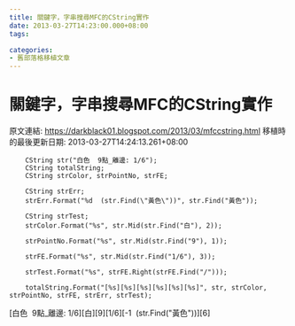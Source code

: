 ```yaml
---
title: 關鍵字，字串搜尋MFC的CString實作
date: 2013-03-27T14:23:00.000+08:00
tags: 

categories:
- 舊部落格移植文章
---
```


# 關鍵字，字串搜尋MFC的CString實作

原文連結: https://darkblack01.blogspot.com/2013/03/mfccstring.html
移植時的最後更新日期: 2013-03-27T14:24:13.261+08:00

<pre class="prettyprint"><code>    CString str("白色  9點_離邊: 1/6");<br />    CString totalString;<br />    CString strColor, strPointNo, strFE;<br /><br />    CString strErr;<br />    strErr.Format("%d  (str.Find(\"黃色\"))", str.Find("黃色"));<br /><br />    CString strTest;<br />    strColor.Format("%s", str.Mid(str.Find("白"), 2));<br /><br />    strPointNo.Format("%s", str.Mid(str.Find("9"), 1));<br /><br />    strFE.Format("%s", str.Mid(str.Find("1/6"), 3));<br /><br />    strTest.Format("%s", strFE.Right(strFE.Find("/")));    <br /><br />    totalString.Format("[%s][%s][%s][%s][%s][%s]", str, strColor, strPointNo, strFE, strErr, strTest);</code></pre> [白色 &nbsp;9點_離邊: 1/6][白][9][1/6][-1 &nbsp;(str.Find("黃色"))][6]<br />
